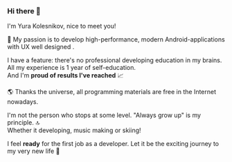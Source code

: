 ### Hi there 👋

I'm Yura Kolesnikov, nice to meet you!

:black_heart: My passion is to develop high-performance, modern Android-applications with UX well designed .

I have a feature: there's no professional developing education in my brains. 
All my experience is 1 year of self-education. <br>
And I'm **proud of results I've reached** :chart_with_upwards_trend: 

:earth_americas: Thanks the universe, all programming materials are free in the Internet nowadays.

I'm not the person who stops at some level. "Always grow up" is my principle. :top: <br>
Whether it developing, music making or skiing! 

I feel **ready** for the first job as a developer.  Let it be the exciting journey to my very new life :seedling:
